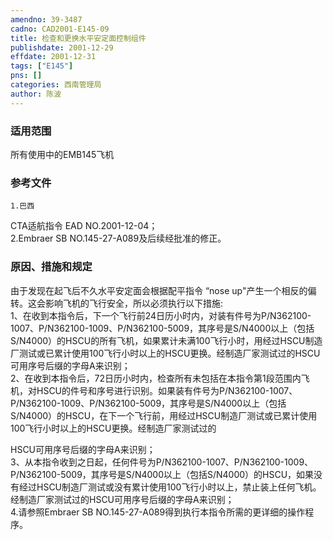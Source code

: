 ```yaml
---
amendno: 39-3487  
cadno: CAD2001-E145-09  
title: 检查和更换水平安定面控制组件  
publishdate: 2001-12-29  
effdate: 2001-12-31  
tags: ["E145"]  
pns: []  
categories: 西南管理局  
author: 陈波  
---
```

  
### 适用范围  
所有使用中的EMB145飞机  
  
<!--more-->  
### 参考文件  
    1.巴西  
CTA适航指令 EAD NO.2001-12-04；  
    2.Embraer SB NO.145-27-A089及后续经批准的修正。  
  
### 原因、措施和规定  
由于发现在起飞后不久水平安定面会根据配平指令 “nose up"产生一个相反的偏转。这会影响飞机的飞行安全，所以必须执行以下措施:  
    1、在收到本指令后，下一个飞行前24日历小时内，对装有件号为P/N362100-1007、P/N362100-1009、P/N362100-5009，其序号是S/N4000以上（包括S/N4000）的HSCU的所有飞机，如果累计未满100飞行小时，用经过HSCU制造厂测试或已累计使用100飞行小时以上的HSCU更换。经制造厂家测试过的HSCU可用序号后缀的字母A来识别；  
    2、在收到本指令后，72日历小时内，检查所有未包括在本指令第1段范围内飞机，对HSCU的件号和序号进行识别。如果装有件号为P/N362100-1007、P/N362100-1009、P/N362100-5009，其序号是S/N4000以上（包括S/N4000）的HSCU，在下一个飞行前，用经过HSCU制造厂测试或已累计使用100飞行小时以上的HSCU更换。经制造厂家测试过的  
  
HSCU可用序号后缀的字母A来识别；  
    3、从本指令收到之日起，任何件号为P/N362100-1007、P/N362100-1009、P/N362100-5009，其序号是S/N4000以上（包括S/N4000）的HSCU，如果没有经过HSCU制造厂测试或没有累计使用100飞行小时以上，禁止装上任何飞机。经制造厂家测试过的HSCU可用序号后缀的字母A来识别；  
    4.请参照Embraer SB NO.145-27-A089得到执行本指令所需的更详细的操作程序。  
